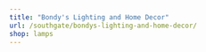 ```yaml
---
title: "Bondy's Lighting and Home Decor"
url: /southgate/bondys-lighting-and-home-decor/
shop: lamps
---
```

